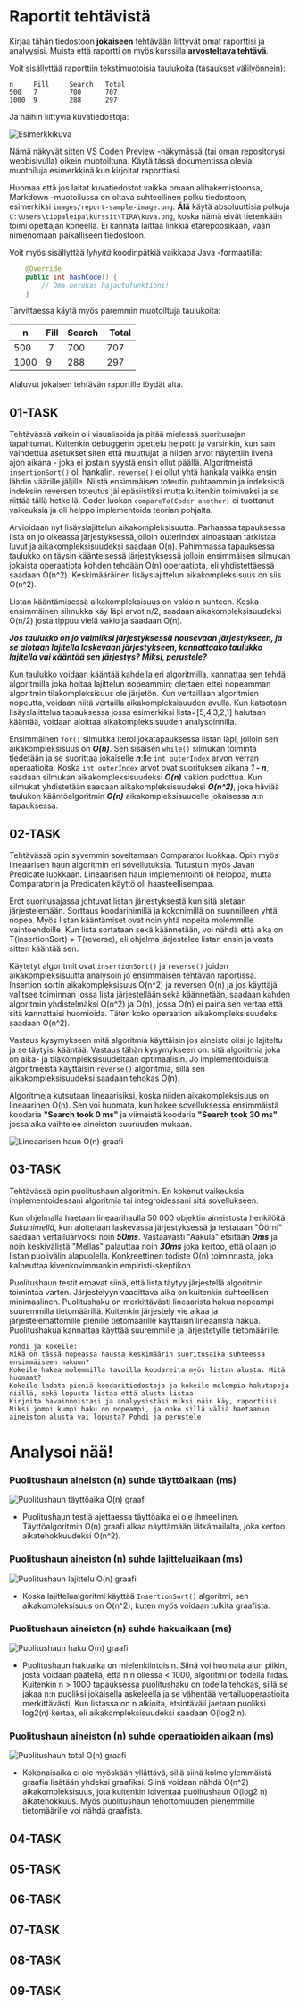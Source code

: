 # Raportit tehtävistä

Kirjaa tähän tiedostoon **jokaiseen** tehtävään liittyvät omat raporttisi ja analyysisi. Muista että raportti on myös kurssilla **arvosteltava tehtävä**.

Voit sisällyttää raporttiin tekstimuotoisia taulukoita (tasaukset välilyönnein):

```
n     Fill     Search   Total
500   7        700      707
1000  9        288      297
```

Ja näihin liittyviä kuvatiedostoja:

![Esimerkkikuva](report-sample-image.png)

Nämä näkyvät sitten VS Coden Preview -näkymässä (tai oman repositorysi webbisivulla) oikein muotoiltuna. Käytä tässä dokumentissa olevia muotoiluja esimerkkinä kun kirjoitat raporttiasi. 

Huomaa että jos laitat kuvatiedostot vaikka omaan alihakemistoonsa, Markdown -muotoilussa on oltava suhteellinen polku tiedostoon, esimerkiksi `images/report-sample-image.png`. **Älä** käytä absoluuttisia polkuja `C:\Users\tippaleipa\kurssit\TIRA\kuva.png`, koska nämä eivät tietenkään toimi opettajan koneella. Ei kannata laittaa linkkiä etärepoosikaan, vaan nimenomaan paikalliseen tiedostoon.

Voit myös sisällyttää *lyhyitä* koodinpätkiä vaikkapa Java -formaatilla:

```Java
	@Override
	public int hashCode() {
		// Oma nerokas hajautufunktioni!
	}
```
Tarvittaessa käytä myös paremmin muotoiltuja taulukoita:

| n	| Fill	| Search	| Total |
|-----|--------|--------|-------|
| 500	 | 7	| 700	| 707 |
| 1000 |	9	| 288	| 297 | 

Alaluvut jokaisen tehtävän raportille löydät alta.


## 01-TASK

Tehtävässä vaikein oli visualisoida ja pitää mielessä suoritusajan tapahtumat. Kuitenkin debuggerin opettelu helpotti ja varsinkin, kun sain vaihdettua asetukset siten että muuttujat ja niiden arvot näytettiin livenä ajon aikana - joka ei jostain syystä ensin ollut päällä. Algoritmeistä ```insertionSort()``` oli hankalin. ```reverse()``` ei ollut yhtä hankala vaikka ensin lähdin väärille jäljille. Niistä ensimmäisen toteutin puhtaammin ja indeksistä indeksiin reversen toteutus jäi epäsiistiksi mutta kuitenkin toimivaksi ja se riittää tällä hetkellä.
Coder luokan ```compareTo(Coder another)``` ei tuottanut vaikeuksia ja oli helppo implementoida teorian pohjalta.

Arvioidaan nyt lisäyslajittelun aikakompleksisuutta. Parhaassa tapauksessa lista on jo oikeassa järjestyksessä,jolloin outerIndex ainoastaan tarkistaa luvut ja aikakompleksisuudeksi saadaan O(n). Pahimmassa tapauksessa taulukko on täysin käänteisessä järjestyksessä jolloin ensimmäisen silmukan jokaista operaatiota kohden tehdään O(n) operaatiota, eli yhdistettäessä saadaan O(n^2). Keskimääräinen lisäyslajittelun aikakompleksisuus on siis O(n^2).

Listan kääntämisessä aikakompleksisuus on vakio n suhteen. Koska ensimmäinen silmukka käy läpi arvot n/2, saadaan aikakompleksisuudeksi O(n/2) josta tippuu vielä vakio ja saadaan O(n).

***Jos taulukko on jo valmiiksi järjestyksessä nousevaan järjestykseen, ja se aiotaan lajitella laskevaan järjestykseen, kannattaako taulukko lajitella vai kääntää sen järjestys? Miksi, perustele?***

Kun taulukko voidaan kääntää kahdella eri algoritmilla, kannattaa sen tehdä algoritmilla joka hoitaa lajittelun nopeammin; olettaen ettei nopeamman algoritmin tilakompleksisuus ole järjetön. Kun vertaillaan algoritmien nopeutta, voidaan niitä vertailla aikakompleksisuuden avulla. Kun katsotaan lisäyslajittelua tapauksessa jossa esimerkiksi lista=[5,4,3,2,1] halutaan kääntää, voidaan aloittaa aikakompleksisuuden analysoinnilla.

Ensimmäinen ```for()``` silmukka iteroi jokatapauksessa listan läpi, jolloin sen aikakompleksisuus on ***O(n)***. Sen sisäisen ```while()``` silmukan toiminta tiedetään ja se suorittaa jokaiselle ***n***:lle ```int outerIndex``` arvon verran operaatioita. Koska ```int outerIndex``` arvot ovat suorituksen aikana ***1 - n***, saadaan silmukan aikakompleksisuudeksi ***O(n)*** vakion pudottua. Kun silmukat yhdistetään saadaan aikakompleksisuudeksi ***O(n^2)***, joka häviää taulukon kääntöalgoritmin ***O(n)*** aikakompleksisuudelle jokaisessa ***n***:n tapauksessa.


## 02-TASK

Tehtävässä opin syvemmin soveltamaan Comparator luokkaa. Opin myös lineaarisen haun algoritmin eri sovellutuksia. Tutustuin myös Javan Predicate luokkaan. Lineaarisen haun implementointi oli helppoa, mutta Comparatorin ja Predicaten käyttö oli haasteellisempaa.

Erot suoritusajassa johtuvat listan järjestyksestä kun sitä aletaan järjestelemään. Sorttaus koodarinimillä ja kokonimillä on suunnilleen yhtä nopea. Myös listan kääntämiset ovat noin yhtä nopeita molemmille vaihtoehdoille. Kun lista sortataan sekä käännetään, voi nähdä että aika on T(insertionSort) + T(reverse), eli ohjelma järjestelee listan ensin ja vasta sitten kääntää sen.

Käytetyt algoritmit ovat ```insertionSort()``` ja ```reverse()``` joiden aikakompleksisuutta analysoin jo ensimmäisen tehtävän raportissa. Insertion sortin aikakompleksisuus O(n^2) ja reversen O(n) ja jos käyttäjä valitsee toiminnan jossa lista järjestellään sekä käännetään, saadaan kahden algoritmin yhdistelmäksi O(n^2) ja O(n), jossa O(n) ei paina sen vertaa että sitä kannattaisi huomioida. Täten koko operaation aikakompleksisuudeksi saadaan O(n^2).
 
Vastaus kysymykseen mitä algoritmia käyttäisin jos aineisto olisi jo lajiteltu ja se täytyisi kääntää. Vastaus tähän kysymykseen on: sitä algoritmia joka on aika- ja tilakompleksisuudeltaan optimaalisin. Jo implementoiduista algoritmeistä käyttäisin ```reverse()``` algoritmia, sillä sen aikakompleksisuudeksi saadaan tehokas O(n).

Algoritmeja kutsutaan lineaarisiksi, koska niiden aikakompleksisuus on lineaarinen O(n). Sen voi huomata, kun hakee sovelluksessa ensimmäistä koodaria 
**"Search took 0 ms"** ja viimeistä koodaria **"Search took 30 ms"** jossa aika vaihtelee aineiston suuruuden mukaan.


![Lineaarisen haun O(n) graafi](/src/main/resources/images/linear_search_graph.png)



## 03-TASK

Tehtävässä opin puolitushaun algoritmin. En kokenut vaikeuksia implementoidessani algoritmia tai integroidessani sitä sovellukseen.

Kun ohjelmalla haetaan lineaarihaulla 50 000 objektin aineistosta henkilöitä *Sukunimellä*, kun aloitetaan laskevassa järjestyksessä ja testataan "Öörni" saadaan vertailuarvoksi noin ***50ms***. Vastaavasti "Aakula" etsitään ***0ms*** ja noin keskivälistä "Mellas" palauttaa noin ***30ms*** joka kertoo, että ollaan jo listan puolivälin alapuolella. Konkreettinen todiste O(n) toiminnasta, joka kalpeuttaa kivenkovimmankin empiristi-skeptikon. 

Puolitushaun testit eroavat siinä, että lista täytyy järjestellä algoritmin toimintaa varten. Järjestelyyn vaadittava aika on kuitenkin suhteellisen minimaalinen. Puolitushaku on merkittävästi lineaarista hakua nopeampi suuremmilla tietomäärillä. Kuitenkin järjestely vie aikaa ja järjestelemättömille pienille tietomäärille käyttäisin lineaarista hakua. Puolitushakua kannattaa käyttää suuremmille ja järjestetyille tietomäärille.

```
Pohdi ja kokeile:
Mikä on tässä nopeassa haussa keskimäärin suoritusaika suhteessa ensimmäiseen hakuun?
Kokeile hakea molemmilla tavoilla koodareita myös listan alusta. Mitä huomaat?
Kokeile ladata pieniä koodaritiedostoja ja kokeile molempia hakutapoja niillä, sekä lopusta listaa että alusta listaa.
Kirjoita havainnoistasi ja analyysistäsi miksi näin käy, raportiisi.
Miksi jompi kumpi haku on nopeampi, ja onko sillä väliä haetaanko aineiston alusta vai lopusta? Pohdi ja perustele.
```

# Analysoi nää!

### Puolitushaun aineiston (n) suhde täyttöaikaan (ms)
![Puolitushaun täyttöaika O(n) graafi](/src/main/resources/images/binary_search/binary_search_fill.png)
- Puolitushaun testiä ajettaessa täyttöaika ei ole ihmeellinen. Täyttöalgoritmin O(n) graafi alkaa näyttämään lätkämailalta, joka kertoo aikatehokkuudeksi O(n^2). 

### Puolitushaun aineiston (n) suhde lajitteluaikaan (ms)
![Puolitushaun lajittelu O(n) graafi](/src/main/resources/images/binary_search/binary_search_sort.png)
- Koska lajittelualgoritmi käyttää ```InsertionSort()``` algoritmi, sen aikakompleksisuus on O(n^2); kuten myös voidaan tulkita graafista.

### Puolitushaun aineiston (n) suhde hakuaikaan (ms)
![Puolitushaun haku O(n) graafi](/src/main/resources/images/binary_search/binary_search_search.png)
- Puolitushaun hakuaika on mielenkiintoisin. Siinä voi huomata alun piikin, josta voidaan päätellä, että n:n ollessa < 1000, algoritmi on todella hidas. Kuitenkin n > 1000 tapauksessa puolitushaku on todella tehokas, sillä se jakaa n:n puoliksi jokaisella askeleella ja se vähentää vertailuoperaatioita merkittävästi. Kun listassa on n alkioita, etsintäväli jaetaan puoliksi log2(n) kertaa, eli aikakompleksisuudeksi saadaan O(log2 n).

### Puolitushaun aineiston (n) suhde operaatioiden aikaan (ms)
![Puolitushaun total O(n) graafi](/src/main/resources/images/binary_search/binary_search_graph.png)
- Kokonaisaika ei ole myöskään yllättävä, sillä siinä kolme ylemmäistä graafia lisätään yhdeksi graafiksi. Siinä voidaan nähdä O(n^2) aikakompleksisuus, jota kuitenkin loiventaa puolitushaun O(log2 n) aikatehokkuus. Myös puolitushaun tehottomuuden pienemmille tietomäärille voi nähdä graafista.

## 04-TASK

## 05-TASK

## 06-TASK

## 07-TASK

## 08-TASK

## 09-TASK